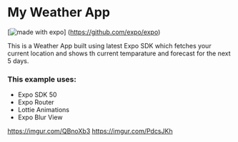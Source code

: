 # My Weather App

[![made with expo](https://img.shields.io/badge/MADE%20WITH%20EXPO-000.svg?style=for-the-badge&logo=expo&labelColor=4630eb&logoWidth=20)] (https://github.com/expo/expo)

This is a Weather App built using latest Expo SDK which fetches your current location and shows th current temparature and forecast for the next 5 days.

### This example uses:

- Expo SDK 50
- Expo Router
- Lottie Animations
- Expo Blur View

https://imgur.com/QBnoXb3 https://imgur.com/PdcsJKh
